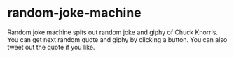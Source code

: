 # random-joke-machine
Random joke machine spits out random joke and giphy of Chuck Knorris. You can get next random quote and giphy by clicking a button. You can also tweet out the quote if you like. 
